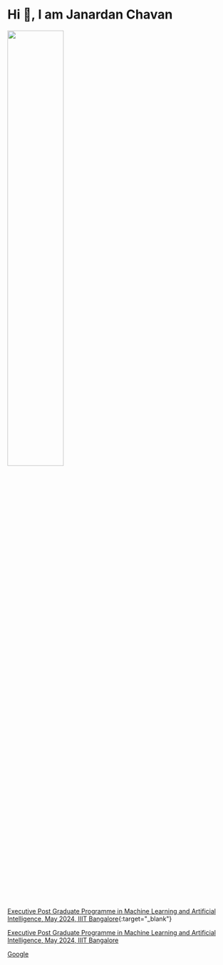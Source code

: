 # Hi 👋, I am Janardan Chavan
[<img src="https://github.com/janardanchavan/janardanchavan.github.io/raw/master/Me.jpg" width="50%" height="50%">](https://github.com/janardanchavan)

[Executive Post Graduate Programme in Machine Learning and Artificial Intelligence, May 2024, IIIT Bangalore](https://www.credential.net/f60463df-5742-434f-b079-2f88baf4bb68){:target="_blank"}

<a href="https://www.credential.net/f60463df-5742-434f-b079-2f88baf4bb68" target="_blank">Executive Post Graduate Programme in Machine Learning and Artificial Intelligence, May 2024, IIIT Bangalore</a>

[Google](https://google.com/?target=_blank)

<!--
<a href="https://github.com/janardanchavan">
 <img align="center" src="https://github-readme-stats.vercel.app/api?username=janardanchavan&show_icons=true&theme=light&line_height=27" alt="Janardan Chavan's github stats"/>
</a>
-->
